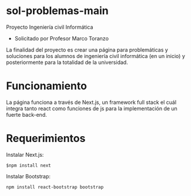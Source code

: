 # sol-problemas-main
 
Proyecto Ingeniería civil Informática


- Solicitado por Profesor Marco Toranzo


La finalidad del proyecto es crear una página para problemáticas y soluciones para los alumnos de ingeniería civil informática (en un inicio) y posteriormente para la totalidad de la universidad.

# Funcionamiento

La página funciona a través de Next.js, un framework full stack el cuál integra tanto react como funciones de js para la implementación de un fuerte back-end.


# Requerimientos

Instalar Next.js:

`$npm install next`

Instalar Bootstrap:

`npm install react-bootstrap bootstrap`
